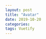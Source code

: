 ```yaml
---
layout: post
title: "Avatar"
date: 2019-10-20
categories:
tags: Vuetify
---
```

<div style="display:none;">
아바타 
아바타 하면서 ui 개선 로그인 로그아웃 
</div>
